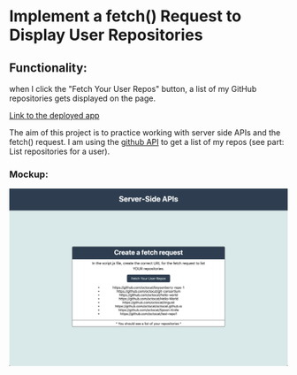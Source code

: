 # Implement a fetch() Request to Display User Repositories

## Functionality:

when I click the "Fetch Your User Repos" button, a list of my GitHub repositories gets displayed on the page.

<a href="https://jitasek.github.io/my_repos_list/">Link to the deployed app</a>

The aim of this project is to practice working with server side APIs and the fetch() request. I am using the <a href="https://docs.github.com/en/rest/reference/repos#list-repositories-for-a-user">github API</a> to get a list of my repos (see part: List repositories for a user).

### Mockup:

<img src="./assets/images/01-solution-screenshot.png">
